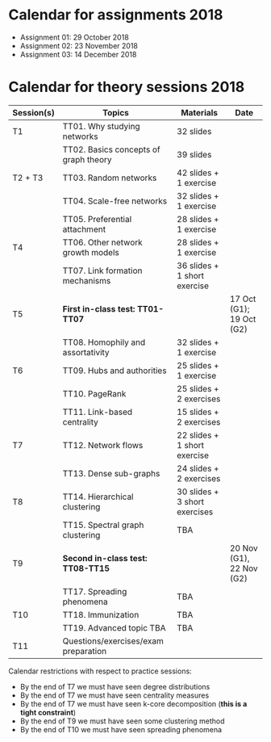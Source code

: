 
# Calendar for assignments 2018

* Assignment 01: 29 October 2018
* Assignment 02: 23 November 2018
* Assignment 03: 14 December 2018

# Calendar for theory sessions 2018

| Session(s)       | Topics                                | Materials | Date |
|------------------|---------------------------------------|-----------|------|
| T1               | TT01. Why studying networks           | 32 slides |      |
|                  | TT02. Basics concepts of graph theory | 39 slides |      |
| T2 + T3          | TT03. Random networks                 | 42 slides + 1 exercise |      |
|                  | TT04. Scale-free networks             | 32 slides + 1 exercise |      |
|                  | TT05. Preferential attachment         | 28 slides + 1 exercise |      |
| T4               | TT06. Other network growth models     | 28 slides + 1 exercise |      |
|                  | TT07. Link formation mechanisms       | 36 slides + 1 short exercise |      |
| T5               | **First in-class test: TT01-TT07**    |           | 17 Oct (G1); 19 Oct (G2) |
|                  | TT08. Homophily and assortativity     | 32 slides + 1 exercise |      |
| T6               | TT09. Hubs and authorities            | 25 slides + 1 exercise |      |
|                  | TT10. PageRank                        | 25 slides + 2 exercises |      |
|                  | TT11. Link-based centrality           | 15 slides + 2 exercises |      |
| T7               | TT12. Network flows                   | 22 slides + 1 short exercise |      |
|                  | TT13. Dense sub-graphs                | 24 slides + 2 exercises |      |
| T8               | TT14. Hierarchical clustering         | 30 slides + 3 short exercises |      |
|                  | TT15. Spectral graph clustering       | TBA |      |
| T9               | **Second in-class test: TT08-TT15**   | | 20 Nov (G1), 22 Nov (G2) |
|                  | TT17. Spreading phenomena             | TBA |      |
| T10              | TT18. Immunization                    | TBA |      |
|                  | TT19. Advanced topic TBA              | TBA |      |
| T11              | Questions/exercises/exam preparation  | |      |

Calendar restrictions with respect to practice sessions:

* By the end of T7 we must have seen degree distributions
* By the end of T7 we must have seen centrality measures
* By the end of T7 we must have seen k-core decomposition (**this is a tight constraint**)
* By the end of T9 we must have seen some clustering method
* By the end of T10 we must have seen spreading phenomena
